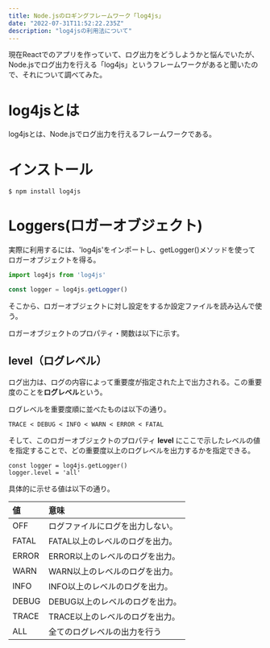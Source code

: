 ```yaml
---
title: Node.jsのロギングフレームワーク「log4js」
date: "2022-07-31T11:52:22.235Z"
description: "log4jsの利用法について"
---
```


現在Reactでのアプリを作っていて、ログ出力をどうしようかと悩んでいたが、
Node.jsでログ出力を行える「log4js」というフレームワークがあると聞いたので、それについて調べてみた。

# log4jsとは

log4jsとは、Node.jsでログ出力を行えるフレームワークである。



# インストール

```
$ npm install log4js
```

# Loggers(ロガーオブジェクト)

実際に利用するには、'log4js'をインポートし、getLogger()メソッドを使ってロガーオブジェクトを得る。

```javascript
import log4js from 'log4js'

const logger = log4js.getLogger()
```

そこから、ロガーオブジェクトに対し設定をするか設定ファイルを読み込んで使う。

ロガーオブジェクトのプロパティ・関数は以下に示す。

## level（ログレベル）

ログ出力は、ログの内容によって重要度が指定された上で出力される。この重要度のことを**ログレベル**という。

ログレベルを重要度順に並べたものは以下の通り。

```
TRACE < DEBUG < INFO < WARN < ERROR < FATAL
```

そして、このロガーオブジェクトのプロパティ **level** にここで示したレベルの値を指定することで、どの重要度以上のログレベルを出力するかを指定できる。

```
const logger = log4js.getLogger()
logger.level = 'all'
```

具体的に示せる値は以下の通り。

|値|意味|
|:---|:---|
|OFF|ログファイルにログを出力しない。|
|FATAL|FATAL以上のレベルのログを出力。|
|ERROR|ERROR以上のレベルのログを出力。|
|WARN|WARN以上のレベルのログを出力。|
|INFO|INFO以上のレベルのログを出力。|
|DEBUG|DEBUG以上のレベルのログを出力。|
|TRACE|TRACE以上のレベルのログを出力。|
|ALL|全てのログレベルの出力を行う|


